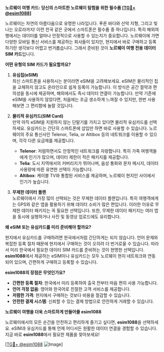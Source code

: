 **노르웨이 여행 카드: 당신의 스마트한 노르웨이 탐험을 위한 필수품 [[TG💪+ @esim1088](https://t.me/s/esim1088)]**

노르웨이는 자연의 아름다움으로 유명한 나라입니다. 푸른 바다와 산악 지형, 그리고 빛나는 오로라까지! 이런 천국 같은 곳에서 스마트폰은 필수품 중 하나입니다. 특히 해외여행에서는 데이터를 얼마나 안정적으로 사용할 수 있는지가 중요합니다. 노르웨이에 가면 다양한 모바일 통신 서비스를 제공하는 회사들이 있지만, 현지에서 바로 구매하고 등록하기란 생각보다 어렵고 번거롭습니다. 그래서 준비된 것이 **노르웨이 여행 전용 데이터 SIM 카드**입니다.

**어떤 유형의 SIM 카드가 필요할까요?**

1. **유심칩(eSIM)**  
   최신 스마트폰을 사용하시는 분이라면 eSIM을 고려해보세요. eSIM은 물리적인 칩을 교체하지 않고도 온라인으로 쉽게 등록이 가능합니다. 이 방식은 공간 절약과 편의성을 동시에 제공하며, 해외에서도 즉시 데이터 연결이 가능합니다. 만약 기존에 eSIM을 사용하지 않았다면, 처음에는 조금 생소하게 느껴질 수 있지만, 한번 사용해보면 그 편리함에 놀랄 것입니다.  

2. **물리적 유심카드(SIM Card)**  
   만약 아직 eSIM을 지원하지 않는 단말기를 가지고 있다면 물리적 유심카드를 선택하세요. 유심카드는 간단히 스마트폰에 삽입만 하면 바로 사용할 수 있습니다. 노르웨이의 주요 통신사인 Telenor, Telia, or Altibox 등의 네트워크를 이용할 수 있으며, 각각 다른 요금제를 제공합니다.  
   
   - **Telenor**: 저렴하면서도 안정적인 네트워크를 자랑합니다. 특히 가족 여행객들에게 인기가 많으며, 데이터 제한이 적은 패키지를 제공합니다.
   - **Telia**: 도시 지역에서의 커버리지가 뛰어나며, 음성 통화와 문자 메시지, 데이터 사용량에 따른 유연한 선택이 가능합니다.
   - **Altibox**: 케이블 TV와 통합된 서비스를 제공하며, 노르웨이 현지인 사이에서 인기가 높습니다.

3. **무제한 데이터 플랜**  
   노르웨이에서 가장 많이 선택되는 것은 무제한 데이터 플랜입니다. 특히 여행객에게는 GPS와 같은 앱을 활용하기 위해 데이터 소비가 많은 편입니다. 이러한 이유로 무제한 데이터 패키지는 꼭 필요한 선택입니다. 또한, 무제한 데이터 패키지는 여러 앱을 동시에 실행하거나 사진 및 동영상 업로드에도 유리합니다.

**왜 eSIM 또는 유심카드를 미리 준비해야 할까요?**

현지에서 유심카드를 구매하려면 한국에서처럼 간단하게는 되지 않습니다. 언어 문제와 복잡한 등록 절차 때문에 현지에서 구매하는 것이 오히려 더 번거로울 수 있습니다. 따라서 미리 한국에서 필요한 데이터 SIM 카드를 준비하는 것이 현명한 선택입니다. **esim1088**에서 제공하는 eSIM이나 유심카드는 모두 노르웨이 현지 네트워크와 연동되어 있으며, 간편하게 구매하고 등록할 수 있습니다.  

**esim1088의 장점은 무엇인가요?**

- **간편한 등록 절차**: 한국에서 미리 등록하여 출국 전부터 마음 편히 사용 가능합니다.
- **언어 걱정 없음**: 영어와 한국어로 친절한 고객 서비스를 제공합니다.
- **저렴한 가격**: 현지에서 구매하는 것보다 비용을 절감할 수 있습니다.
- **안전한 결제 시스템**: 신뢰할 수 있는 결제 방법으로 안전하게 거래할 수 있습니다.

**노르웨이 여행을 더욱 스마트하게 만들어줄 esim1088**

노르웨이에서의 모든 순간을 안전하고 편리하게 즐기고 싶다면, **esim1088**을 선택하세요. eSIM과 유심카드를 통해 언제 어디서든 원활한 데이터 연결을 경험할 수 있습니다. 지금 바로 **esim1088**에서 필요한 제품을 찾아보세요!

[[TG💪+ @esim1088](https://t.me/s/esim1088) ![Image](https://i.postimg.cc/Y0z9fWf4/image.png)]